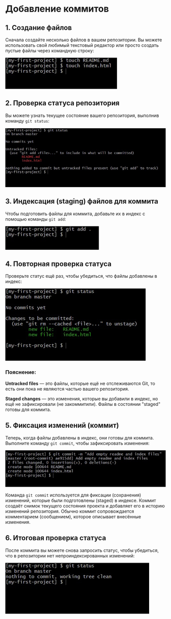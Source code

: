 # Добавление коммитов

## 1. Создание файлов

Сначала создайте несколько файлов в вашем репозитории. Вы можете использовать свой любимый текстовый редактор или просто создать пустые файлы через командную строку:

![Create files](../img/create-files.png)

## 2. Проверка статуса репозитория

Вы можете узнать текущее состояние вашего репозитория, выполнив команду `git status`:

![Git status](../img/git-commit-status.png)

## 3. Индексация (staging) файлов для коммита

Чтобы подготовить файлы для коммита, добавьте их в индекс с помощью команды `git add`:

![Git add](../img/git-add.png)

## 4. Повторная проверка статуса

Проверьте статус ещё раз, чтобы убедиться, что файлы добавлены в индекс:

![Git status](../img/git-status-2.png)

### Пояснение:

**Untracked files** — это файлы, которые ещё не отслеживаются Git, то есть они пока не являются частью вашего репозитория.

**Staged changes** — это изменения, которые вы добавили в индекс, но ещё не зафиксировали (не закоммитили). Файлы в состоянии "staged" готовы для коммита.

## 5. Фиксация изменений (коммит)

Теперь, когда файлы добавлены в индекс, они готовы для коммита. Выполните команду `git commit`, чтобы зафиксировать изменения:

![Git commit](../img/git-commit.png)

Команда `git commit` используется для фиксации (сохранения) изменений, которые были подготовлены (staged) в индексе. Коммит создаёт снимок текущего состояния проекта и добавляет его в историю изменений репозитория. Обычно коммит сопровождается комментарием (сообщением), которое описывает внесённые изменения.

## 6. Итоговая проверка статуса

После коммита вы можете снова запросить статус, чтобы убедиться, что в репозитории нет непроиндексированных изменений:

![Git status](../img/git-status-3.png)